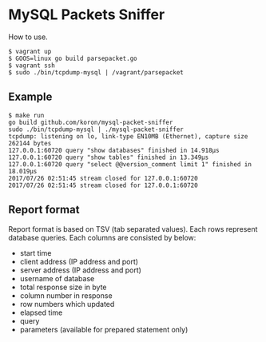 # MySQL Packets Sniffer

How to use.

    $ vagrant up
    $ GOOS=linux go build parsepacket.go
    $ vagrant ssh
    $ sudo ./bin/tcpdump-mysql | /vagrant/parsepacket

## Example

```console
$ make run
go build github.com/koron/mysql-packet-sniffer
sudo ./bin/tcpdump-mysql | ./mysql-packet-sniffer
tcpdump: listening on lo, link-type EN10MB (Ethernet), capture size 262144 bytes
127.0.0.1:60720 query "show databases" finished in 14.918µs
127.0.0.1:60720 query "show tables" finished in 13.349µs
127.0.0.1:60720 query "select @@version_comment limit 1" finished in 18.019µs
2017/07/26 02:51:45 stream closed for 127.0.0.1:60720
2017/07/26 02:51:45 stream closed for 127.0.0.1:60720
```

## Report format

Report format is based on TSV (tab separated values).
Each rows represent database queries.
Each columns are consisted by below:

*   start time
*   client address (IP address and port)
*   server address (IP address and port)
*   username of database
*   total response size in byte
*   column number in response
*   row numbers which updated
*   elapsed time
*   query
*   parameters (available for prepared statement only)
